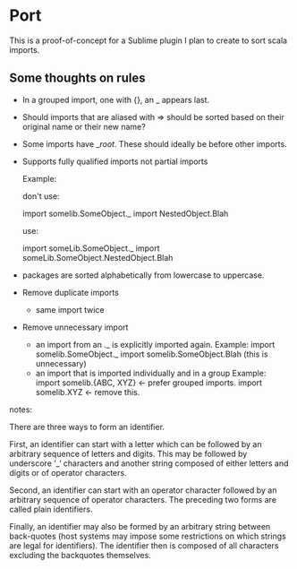 # Port #

This is a proof-of-concept for a Sublime plugin I plan to create to sort scala imports.

## Some thoughts on rules ##

* In a grouped import, one with {}, an _ appears last.
* Should imports that are aliased with => should be sorted based on their original name or their new name?
* Some imports have __root_. These should ideally be before other imports.
* Supports fully qualified imports not partial imports

  Example:

  don't use:

  import somelib.SomeObject._
  import NestedObject.Blah

  use:

  import someLib.SomeObject._
  import someLib.SomeObject.NestedObject.Blah

* packages are sorted alphabetically from lowercase to uppercase.

* Remove duplicate imports
  - same import twice
* Remove unnecessary import
  - an import from an ._ is explicitly imported again.
       Example:
       import somelib.SomeObject._
       import somelib.SomeObject.Blah (this is unnecessary)
  - an import that is imported individually and in a group
       Example:
       import somelib.{ABC, XYZ} <- prefer grouped imports.
       import somelib.XYZ <- remove this.

notes:

There are three ways to form an identifier.

First, an identifier can start with a letter which can be followed by an arbitrary sequence of letters and digits. This may be followed by underscore ‘_‘ characters and another string composed of either letters and digits or of operator characters.

Second, an identifier can start with an operator character followed by an arbitrary sequence of operator characters. The preceding two forms are called plain identifiers.

Finally, an identifier may also be formed by an arbitrary string between back-quotes (host systems may impose some restrictions on which strings are legal for identifiers). The identifier then is composed of all characters excluding the backquotes themselves.
